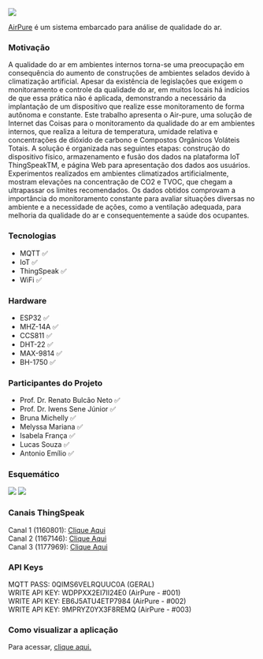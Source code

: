 <img src="https://i.ibb.co/kBXKzV7/header.png">

[AirPure](https://sites.google.com/view/airpure/pagina-inicial?authuser=0) é um sistema embarcado para análise de qualidade do ar.


### Motivação
A qualidade do ar em ambientes internos torna-se uma preocupação em consequência do
aumento de construções de ambientes selados devido à climatização artificial. Apesar da
existência de legislações que exigem o monitoramento e controle da qualidade do ar, em
muitos locais há indícios de que essa prática não é aplicada, demonstrando a necessário
da implantação de um dispositivo que realize esse monitoramento de forma autônoma
e constante. Este trabalho apresenta o Air-pure, uma solução de Internet das Coisas
para o monitoramento da qualidade do ar em ambientes internos, que realiza a leitura
de temperatura, umidade relativa e concentrações de dióxido de carbono e Compostos
Orgânicos Voláteis Totais. A solução é organizada nas seguintes etapas: construção do
dispositivo físico, armazenamento e fusão dos dados na plataforma IoT ThingSpeakTM,
e página Web para apresentação dos dados aos usuários. Experimentos realizados em
ambientes climatizados artificialmente, mostram elevações na concentração de CO2 e
TVOC, que chegam a ultrapassar os limites recomendados. Os dados obtidos comprovam
a importância do monitoramento constante para avaliar situações diversas no ambiente e
a necessidade de ações, como a ventilação adequada, para melhoria da qualidade do ar e
consequentemente a saúde dos ocupantes.


### Tecnologias
* MQTT :white_check_mark:
* IoT :white_check_mark:
* ThingSpeak :white_check_mark:
* WiFi :white_check_mark:

### Hardware
* ESP32 :white_check_mark:
* MHZ-14A :white_check_mark:
* CCS811 :white_check_mark:
* DHT-22 :white_check_mark:
* MAX-9814 :white_check_mark:
* BH-1750 :white_check_mark:

### Participantes do Projeto
* Prof. Dr. Renato Bulcão Neto :white_check_mark:
* Prof. Dr. Iwens Sene Júnior :white_check_mark:
* Bruna Michelly  :white_check_mark:
* Melyssa Mariana  :white_check_mark:
* Isabela França :white_check_mark:
* Lucas Souza  :white_check_mark:
* Antonio Emílio  :white_check_mark:


### Esquemático
<img src="https://i.ibb.co/wz89g4Z/esquem-tico.png">
<img src="https://i.ibb.co/GdF06HP/TABELA2.png">

### Canais ThingSpeak
Canal 1 (1160801): [Clique Aqui](https://thingspeak.com/channels/1160801)</br>
Canal 2 (1167146): [Clique Aqui](https://thingspeak.com/channels/1167146)</br>
Canal 3 (1177969): [Clique Aqui](https://thingspeak.com/channels/1177969)</br>

### API Keys
MQTT PASS: 0QIMS6VELRQUUC0A (GERAL)</br>
WRITE API KEY: WDPPXX2EI7II24E0 (AirPure - #001)</br>
WRITE API KEY: EB6J5ATU4ETP7984 (AirPure - #002)</br>
WRITE API KEY: 9MPRYZ0YX3F8REMQ (AirPure - #003)</br>

### Como visualizar a aplicação
Para acessar, [clique aqui.](https://sites.google.com/view/airpure/pagina-inicial?authuser=0)
